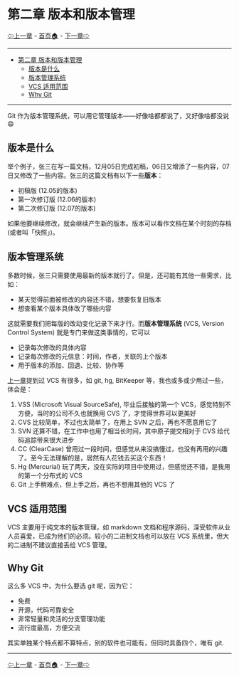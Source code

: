 # 第二章 版本和版本管理

[⇦上一章](01.md) - [首页🏠](index.md) - [下一章⇨](03.md)

---

- [第二章 版本和版本管理](#第二章-版本和版本管理)
  - [版本是什么](#版本是什么)
  - [版本管理系统](#版本管理系统)
  - [VCS 适用范围](#vcs-适用范围)
  - [Why Git](#why-git)

---

Git 作为版本管理系统，可以用它管理版本——好像啥都都说了，又好像啥都没说😄

## 版本是什么

举个例子，张三在写一篇文档，12月05日完成初稿，06日又增添了一些内容，07日又修改了一些内容。张三的这篇文档有以下一些**版本**：

* 初稿版 (12.05的版本)
* 第一次修订版 (12.06的版本)
* 第二次修订版 (12.07的版本)

如果他要继续修改，就会继续产生新的版本。版本可以看作文档在某个时刻的存档(或者叫「快照」)。

## 版本管理系统

多数时候，张三只需要使用最新的版本就行了。但是，还可能有其他一些需求，比如：

* 某天觉得前面被修改的内容还不错，想要恢复旧版本
* 想查看某个版本具体改了哪些内容

这就需要我们把每版的改动变化记录下来才行。而**版本管理系统** (VCS, Version Control System) 就是专门来做这类事情的，它可以

* 记录每次修改的具体内容
* 记录每次修改的元信息：时间，作者，关联的上个版本
* 用于版本的添加、回退、比较、协作等

[上一章](01.md)提到过 VCS 有很多，如 git, hg, BitKeeper 等，我也或多或少用过一些，体会是：

1. VSS (Microsoft Visual SourceSafe), 毕业后接触的第一个 VCS，感觉特别不方便，当时的公司不久也就换用 CVS 了，才觉得世界可以更美好
2. CVS 比较简单，不过也太简单了，在用上 SVN 之后，再也不愿意用它了
3. SVN 还算不错，在工作中也用了相当长时间，其中原子提交相对于 CVS 给代码追踪带来很大进步
4. CC (ClearCase) 曾用过一段时间，但感觉从来没搞懂过，也没有再用的兴趣了。至今无法理解的是，居然有人花钱去买这个东西！
5. Hg (Mercurial) 玩了两天，没在实际的项目中使用过，但感觉还不错，是我用的第一个分布式的 VCS
6. Git 上手稍难点，但上手之后，再也不想用其他的 VCS 了

## VCS 适用范围

VCS 主要用于纯文本的版本管理，如 markdown 文档和程序源码，深受软件从业人员喜爱，已成为他们的必须。较小的二进制文档也可以放在 VCS 系统里，但大的二进制不建议直接丢给 VCS 管理。

## Why Git

这么多 VCS 中，为什么要选 git 呢，因为它：

* 免费
* 开源，代码可靠安全
* 非常轻量和灵活的分支管理功能
* 流行度最高，方便交流

其实单独某个特点都不算特点，别的软件也可能有，但同时具备四个，唯有 git.

---

[⇦上一章](01.md) - [首页🏠](index.md) - [下一章⇨](03.md)